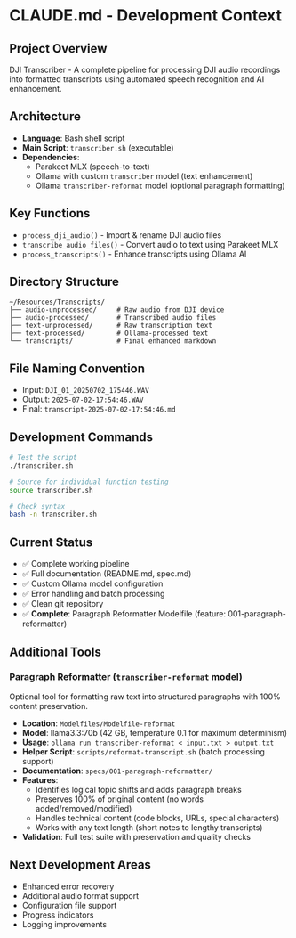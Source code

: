 # CLAUDE.md - Development Context

## Project Overview
DJI Transcriber - A complete pipeline for processing DJI audio recordings into formatted transcripts using automated speech recognition and AI enhancement.

## Architecture
- **Language**: Bash shell script
- **Main Script**: `transcriber.sh` (executable)
- **Dependencies**:
  - Parakeet MLX (speech-to-text)
  - Ollama with custom `transcriber` model (text enhancement)
  - Ollama `transcriber-reformat` model (optional paragraph formatting)

## Key Functions
- `process_dji_audio()` - Import & rename DJI audio files
- `transcribe_audio_files()` - Convert audio to text using Parakeet MLX
- `process_transcripts()` - Enhance transcripts using Ollama AI

## Directory Structure
```
~/Resources/Transcripts/
├── audio-unprocessed/     # Raw audio from DJI device
├── audio-processed/       # Transcribed audio files
├── text-unprocessed/      # Raw transcription text
├── text-processed/        # Ollama-processed text
└── transcripts/           # Final enhanced markdown
```

## File Naming Convention
- Input: `DJI_01_20250702_175446.WAV`
- Output: `2025-07-02-17:54:46.WAV`
- Final: `transcript-2025-07-02-17:54:46.md`

## Development Commands
```bash
# Test the script
./transcriber.sh

# Source for individual function testing
source transcriber.sh

# Check syntax
bash -n transcriber.sh
```

## Current Status
- ✅ Complete working pipeline
- ✅ Full documentation (README.md, spec.md)
- ✅ Custom Ollama model configuration
- ✅ Error handling and batch processing
- ✅ Clean git repository
- ✅ **Complete**: Paragraph Reformatter Modelfile (feature: 001-paragraph-reformatter)

## Additional Tools

### Paragraph Reformatter (`transcriber-reformat` model)
Optional tool for formatting raw text into structured paragraphs with 100% content preservation.

- **Location**: `Modelfiles/Modelfile-reformat`
- **Model**: llama3.3:70b (42 GB, temperature 0.1 for maximum determinism)
- **Usage**: `ollama run transcriber-reformat < input.txt > output.txt`
- **Helper Script**: `scripts/reformat-transcript.sh` (batch processing support)
- **Documentation**: `specs/001-paragraph-reformatter/`
- **Features**:
  - Identifies logical topic shifts and adds paragraph breaks
  - Preserves 100% of original content (no words added/removed/modified)
  - Handles technical content (code blocks, URLs, special characters)
  - Works with any text length (short notes to lengthy transcripts)
- **Validation**: Full test suite with preservation and quality checks

## Next Development Areas
- Enhanced error recovery
- Additional audio format support
- Configuration file support
- Progress indicators
- Logging improvements
